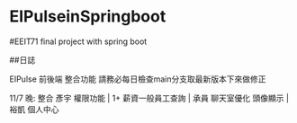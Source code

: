 # EIPulseinSpringboot

#EEIT71 final project with spring boot


##日誌

EIPulse 前後端 整合功能
請務必每日檢查main分支取最新版本下來做修正


11/7 晚: 整合 彥宇 權限功能 | 1+ 薪資一般員工查詢 |  承員 聊天室優化 頭像顯示 | 裕凱 個人中心 
